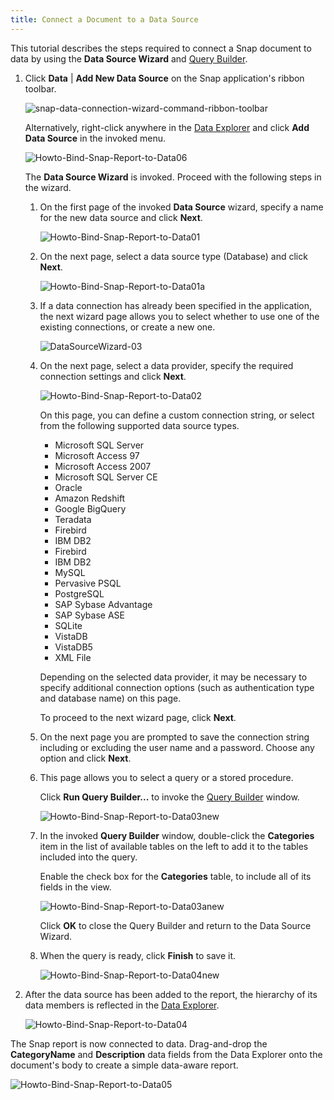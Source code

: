 ```yaml
---
title: Connect a Document to a Data Source
---
```

This tutorial describes the steps required to connect a Snap document to data by using the **Data Source Wizard** and [Query Builder](../../../../interface-elements-for-desktop/articles/snap-reporting-engine/connect-to-data/use-the-query-builder.md).
1. Click **Data** | **Add New Data Source** on the Snap application's ribbon toolbar.
	
	![snap-data-connection-wizard-command-ribbon-toolbar](../../../images/Img19863.png)
	
	Alternatively, right-click anywhere in the [Data Explorer](../../../../interface-elements-for-desktop/articles/snap-reporting-engine/graphical-user-interface/snap-application-elements/data-explorer.md) and click **Add Data Source** in the invoked menu.
	
	![Howto-Bind-Snap-Report-to-Data06](../../../images/Img19881.png)
	
	The **Data Source Wizard** is invoked. Proceed with the following steps in the wizard.
	1. On the first page of the invoked **Data Source** wizard, specify a name for the new data source and click **Next**.
		
		![Howto-Bind-Snap-Report-to-Data01](../../../images/Img19864.png)
	2. On the next page, select a data source type (Database) and click **Next**.
		
		![Howto-Bind-Snap-Report-to-Data01a](../../../images/Img120431.png)
	3. If a data connection has already been specified in the application, the next wizard page allows you to select whether to use one of the existing connections, or create a new one.
		
		![DataSourceWizard-03](../../../images/Img120482.png)
	4. On the next page, select a data provider, specify the required connection settings and click **Next**.
		
		![Howto-Bind-Snap-Report-to-Data02](../../../images/Img19865.png)
		
		On this page, you can define a custom connection string, or select from the following supported data source types.
		* Microsoft SQL Server
		* Microsoft Access 97
		* Microsoft Access 2007
		* Microsoft SQL Server CE
		* Oracle
		* Amazon Redshift
		* Google BigQuery
		* Teradata
		* Firebird
		* IBM DB2
		* Firebird
		* IBM DB2
		* MySQL
		* Pervasive PSQL
		* PostgreSQL
		* SAP Sybase Advantage
		* SAP Sybase ASE
		* SQLite
		* VistaDB
		* VistaDB5
		* XML File
		
		Depending on the selected data provider, it may be necessary to specify additional connection options (such as authentication type and database name) on this page.
		
		To proceed to the next wizard page, click **Next**.
	5. On the next page you are prompted to save the connection string including or excluding the user name and a password. Choose any option and click **Next**.
	6. This page allows you to select a query or a stored procedure.
		
		Click **Run Query Builder...** to invoke the [Query Builder](../../../../interface-elements-for-desktop/articles/snap-reporting-engine/connect-to-data/use-the-query-builder.md) window.
		
		![Howto-Bind-Snap-Report-to-Data03new](../../../images/Img120437.png)
	7. In the invoked **Query Builder** window, double-click the **Categories** item in the list of available tables on the left to add it to the tables included into the query.
		
		Enable the check box for the **Categories** table, to include all of its fields in the view.
		
		![Howto-Bind-Snap-Report-to-Data03anew](../../../images/Img120450.png)
		
		Click **OK** to close the Query Builder and return to the Data Source Wizard.
	8. When the query is ready, click **Finish** to save it.
		
		![Howto-Bind-Snap-Report-to-Data04new](../../../images/Img120439.png)
2. After the data source has been added to the report, the hierarchy of its data members is reflected in the [Data Explorer](../../../../interface-elements-for-desktop/articles/snap-reporting-engine/graphical-user-interface/snap-application-elements/data-explorer.md).
	
	![Howto-Bind-Snap-Report-to-Data04](../../../images/Img19867.png)

The Snap report is now connected to data. Drag-and-drop the **CategoryName** and **Description** data fields from the Data Explorer onto the document's body to create a simple data-aware report.

![Howto-Bind-Snap-Report-to-Data05](../../../images/Img19875.png)